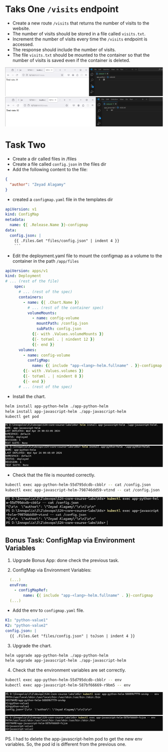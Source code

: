 # Taks One `/visits` endpoint

- Create a new route `/visits` that returns the number of visits to the website.
- The number of visits should be stored in a file called `visits.txt`.
- Increment the number of visits every time the `/visits` endpoint is accessed.
- The response should include the number of visits.
- The file `visits.txt` should be mounted to the container so that the number of visits is saved even if the container is deleted.

![visits](./screenshots/12.1.png)
![visits](./screenshots/12.2.png)

# Task Two

- Create a dir called files in <app-name>/files
- Create a file called `config.json` in the files dir
- Add the following content to the file:

```json
{
  "author": "Zeyad Alagamy"
}
```

- created a `configmap.yaml` file in the templates dir

````yaml
apiVersion: v1
kind: ConfigMap
metadata:
  name: {{ .Release.Name }}-configmap
data:
  config.json: |
    {{ .Files.Get "files/config.json" | indent 4 }}
    ```
````

- Edit the deployment.yaml file to mount the configmap as a volume to the container in the path `/app/files`

```yaml
apiVersion: apps/v1
kind: Deployment
# ... (rest of the file)
    spec:
      # ... (rest of the spec)
      containers:
        - name: {{ .Chart.Name }}
          # ... (rest of the container spec)
          volumeMounts:
            - name: config-volume
              mountPath: /config.json
              subPath: config.json
            {{- with .Values.volumeMounts }}
            {{- toYaml . | nindent 12 }}
            {{- end }}
      volumes:
        - name: config-volume
          configMap:
            name: {{ include "app-<lang>-helm.fullname" . }}-configmap
        {{- with .Values.volumes }}
        {{- toYaml . | nindent 8 }}
        {{- end }}
      # ... (rest of the spec)
```

- Install the chart.

```bash
helm install app-python-helm ./app-python-helm
helm install app-javascript-helm ./app-javascript-helm
kubectl get pod
```

![Install](./screenshots/12.3.png)
![Pods](./screenshots/12.4.png)

- Check that the file is mounted correctly.

```bash
kubectl exec app-python-helm-55d795dcdb-cbblr -- cat /config.json
kubectl exec app-javascript-helm-798746dd59-vtznd -- cat /config.json
```
![Check](./screenshots/12.5.png)

## Bonus Task: ConfigMap via Environment Variables

1. Upgrade Bonus App: done check the previous task.

2. ConfigMap via Environment Variables:

```yaml
  (...)
  envFrom:
    - configMapRef:
        name: {{ include "app-<lang>-helm.fullname" . }}-configmap
  (...)
``` 

- Add the env to `configmap.yaml` file.

```yaml
K1: "python-value1"
K2: "python-value2"
config.json: |
  {{ .Files.Get "files/config.json" | toJson | indent 4 }}
```

3. Upgrade the chart.

```bash
helm upgrade app-python-helm ./app-python-helm
helm upgrade app-javascript-helm ./app-javascript-helm
```

4. Check that the environment variables are set correctly.

```bash
kubectl exec app-python-helm-55d795dcdb-cbblr -- env
kubectl exec app-javascript-helm-587bf66669-r9bm5 -- env
```

![Check](./screenshots/12.6.png)
![Check](./screenshots/12.7.png)

PS. I had to delete the app-javascript-helm pod to get the new env variables. So, the pod id is different from the previous one.
